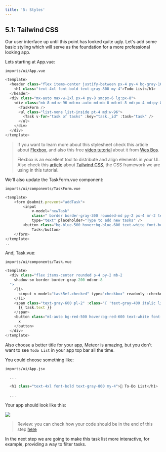 ```yaml
---
title: '5: Styles'
---
```


## 5.1: Tailwind CSS

Our user interface up until this point has looked quite ugly. Let's add some basic styling which will serve as the foundation for a more professional looking app.

Lets starting at App.vue:

`imports/ui/App.vue`
```javascript
<template>
  <header class="flex items-center justify-between px-4 py-4 bg-gray-100 border-t border-b border-gray-200">
    <h1 class="text-4xl font-bold text-gray-800 my-4">Todo List</h1>
  </header>
  <div class="mx-auto max-w-2xl px-4 py-8 sm:px-6 lg:px-8">
    <div class="mb-8 md:w-96 md:mx-auto md:mb-0 md:mt-8 md:px-4 md:py-8 text-center md:bg-gray-100 md:rounded-lg">
      <TaskForm />
      <ul class="list-none list-inside pt-4 md:w-96">
        <Task v-for="task of tasks" :key="task._id" :task="task" />
      </ul>
    </div>
  </div>
</template>
```

> If you want to learn more about this stylesheet check this article about [Flexbox](https://css-tricks.com/snippets/css/a-guide-to-flexbox/), and also this free [video tutorial](https://flexbox.io/) about it from [Wes Bos](https://twitter.com/wesbos).
>
> Flexbox is an excellent tool to distribute and align elements in your UI.
> Also check this [article](https://tailwindcss.com/docs/) about [Tailwind CSS](https://tailwindcss.com/), the CSS framework we are using in this tutorial.

We'll also update the TaskForm.vue component:

`imports/ui/components/TaskForm.vue`
```javascript
<template>
    <form @submit.prevent="addTask">
        <input
            v-model="newTask"
            class=" border border-gray-300 rounded-md py-2 px-4 mr-2 text-gray-600 text-sm focus:outline-none focus:border-gray-400 focus:ring-0"
            type="text" placeholder="Type to add new tasks" />
        <button class="bg-blue-500 hover:bg-blue-600 text-white font-bold py-1.5 px-4 rounded" type="submit">Add
            Task</button>
    </form>
</template>
..
```

And, Task.vue:

`imports/ui/components/Task.vue`
```javascript
<template>
  <div class="flex items-center rounded p-4 py-2 mb-2 
    shadow-sm border border-gray-200 md:mr-8
  ">
    <li>
      <input v-model="taskRef.checked" type="checkbox" readonly :checked="taskRef.checked" />
    </li>
    <span class="text-gray-600 pl-2" :class="{ 'text-gray-400 italic line-through': taskRef.checked }">
      {{ task.text }}
    </span>
    <button class="ml-auto bg-red-500 hover:bg-red-600 text-white font-bold py-0.5 px-2 rounded" @click="deleteTask">
      x
    </button>
  </div>
</template>
```

Also choose a better title for your app, Meteor is amazing, but you don't want to see `Todo List` in your app top bar all the time.

You could choose something like:

`imports/ui/App.jsx`

```javascript
  ...

  <h1 class="text-4xl font-bold text-gray-800 my-4">🚀 To-Do List</h1>
  
  ...
```

Your app should look like this:

<img class="step-images" src="/simple-todos/assets/new-screenshots/step05/new-ui.png"/>

> Review: you can check how your code should be in the end of this step [here](https://github.com/meteor/vue3-tutorial/tree/master/src/simple-todos/step05) 

In the next step we are going to make this task list more interactive, for example, providing a way to filter tasks.
